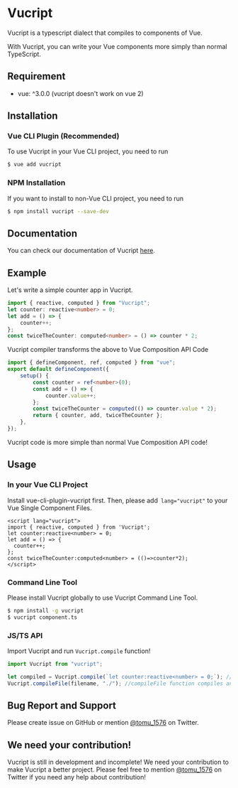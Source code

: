 # Vucript

Vucript is a typescript dialect that compiles to components of Vue.

With Vucript, you can write your Vue components more simply than normal TypeScript.

## Requirement

-   vue: ^3.0.0 (vucript doesn't work on vue 2)

## Installation

### Vue CLI Plugin (Recommended)

To use Vucript in your Vue CLI project, you need to run

```bash
$ vue add vucript
```

### NPM Installation

If you want to install to non-Vue CLI project, you need to run

```bash
$ npm install vucript --save-dev
```

## Documentation

You can check our documentation of Vucript [here](https://s19514tt.gitbook.io/vucript-documentation/).

## Example

Let's write a simple counter app in Vucript.

```typescript
import { reactive, computed } from "Vucript";
let counter: reactive<number> = 0;
let add = () => {
    counter++;
};
const twiceTheCounter: computed<number> = () => counter * 2;
```

Vucript compiler transforms the above to Vue Composition API Code

```typescript
import { defineComponent, ref, computed } from "vue";
export default defineComponent({
    setup() {
        const counter = ref<number>(0);
        const add = () => {
            counter.value++;
        };
        const twiceTheCounter = computed(() => counter.value * 2);
        return { counter, add, twiceTheCounter };
    },
});
```

Vucript code is more simple than normal Vue Composition API code!

## Usage

### In your Vue CLI Project

Install vue-cli-plugin-vucript first. Then, please add` lang="vucript"` to your Vue Single Component Files.

```vue
<script lang="vucript">
import { reactive, computed } from 'Vucript';
let counter:reactive<number> = 0;
let add = () => {
  counter++;
};
const twiceTheCounter:computed<number> = (()=>counter*2);
</script>
```

### Command Line Tool

Please install Vucript globally to use Vucript Command Line Tool.

```bash
$ npm install -g vucript
$ vucript component.ts
```

### JS/TS API

Import Vucript and run `Vucript.compile` function!

```typescript
import Vucript from "vucript";

let compiled = Vucript.compile(`let counter:reactive<number> = 0;`); //compile function returns compiled string.
Vucript.compileFile(filename, "./"); //compileFile function compiles and save a file.
```

## Bug Report and Support

Please create issue on GitHub or mention [@tomu_1576](https://twitter.com/tomu_1576) on Twitter.

## We need your contribution!

Vucript is still in development and incomplete! We need your contribution to make Vucript a better project. Please feel free to mention [@tomu_1576](https://twitter.com/tomu_1576) on Twitter if you need any help about contribution!
